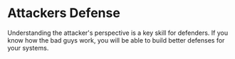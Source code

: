 # Attackers Defense

Understanding the attacker's perspective is a key skill for defenders. If you know how the bad guys work, you will be able to build better defenses for your systems.
